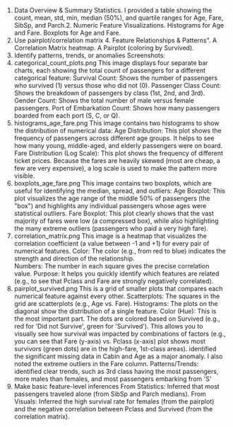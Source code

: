 1. Data Overview & Summary Statistics. I provided a table showing the count, mean, std, min, median (50%), and quartile ranges for Age, Fare, SibSp, and Parch.2. Numeric Feature Visualizations.
Histograms for Age and Fare.
Boxplots for Age and Fare.
3. Use pairplot/correlation matrix 4. Feature Relationships & Patterns".
A Correlation Matrix heatmap.
A Pairplot (coloring by Survived).
4. Identify patterns, trends, or anomalies
Screenshots:
1. categorical_count_plots.png
This image displays four separate bar charts, each showing the total count of passengers for a different categorical feature:
Survival Count: Shows the number of passengers who survived (1) versus those who did not (0).
Passenger Class Count: Shows the breakdown of passengers by class (1st, 2nd, and 3rd).
Gender Count: Shows the total number of male versus female passengers.
Port of Embarkation Count: Shows how many passengers boarded from each port (S, C, or Q).
2. histograms_age_fare.png
This image contains two histograms to show the distribution of numerical data:
Age Distribution: This plot shows the frequency of passengers across different age groups. It helps to see how many young, middle-aged, and elderly passengers were on board.  
Fare Distribution (Log Scale): This plot shows the frequency of different ticket prices. Because the fares are heavily skewed (most are cheap, a few are very expensive), a log scale is used to make the pattern more visible.
3. boxplots_age_fare.png
This image contains two boxplots, which are useful for identifying the median, spread, and outliers:
Age Boxplot: This plot visualizes the age range of the middle 50% of passengers (the "box") and highlights any individual passengers whose ages were statistical outliers.
Fare Boxplot: This plot clearly shows that the vast majority of fares were low (a compressed box), while also highlighting the many extreme outliers (passengers who paid a very high fare).
4. correlation_matrix.png
This image is a heatmap that visualizes the correlation coefficient (a value between -1 and +1) for every pair of numerical features.
Color: The color (e.g., from red to blue) indicates the strength and direction of the relationship.  
Numbers: The number in each square gives the precise correlation value.
Purpose: It helps you quickly identify which features are related (e.g., to see that Pclass and Fare are strongly negatively correlated).
5. pairplot_survived.png
This is a grid of smaller plots that compares each numerical feature against every other.
Scatterplots: The squares in the grid are scatterplots (e.g., Age vs. Fare).
Histograms: The plots on the diagonal show the distribution of a single feature.
Color (Hue): This is the most important part. The dots are colored based on Survived (e.g., red for 'Did not Survive', green for 'Survived'). This allows you to visually see how survival was impacted by combinations of factors (e.g., you can see that Fare (y-axis) vs. Pclass (x-axis) plot shows most survivors (green dots) are in the high-fare, 1st-class areas). identified the significant missing data in Cabin and Age as a major anomaly. I also noted the extreme outliers in the Fare column.
Patterns/Trends: identified clear trends, such as 3rd class having the most passengers, more males than females, and most passengers embarking from 'S'
5. Make basic feature-level inferences
From Statistics: Inferred that most passengers traveled alone (from SibSp and Parch medians).
From Visuals: Inferred the high survival rate for females (from the pairplot) and the negative correlation between Pclass and Survived (from the correlation matrix).